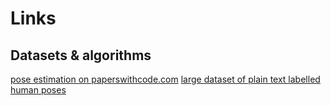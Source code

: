# Links

## Datasets & algorithms
[pose estimation on paperswithcode.com](https://paperswithcode.com/task/pose-estimation)
[large dataset of plain text labelled human poses](http://human-pose.mpi-inf.mpg.de/#dataset)
